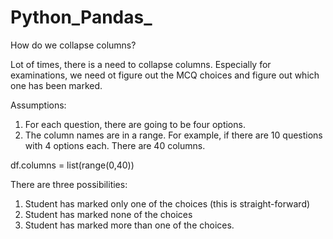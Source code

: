 # Python_Pandas_
How do we collapse columns?

Lot of times, there is a need to collapse columns. Especially for examinations,
we need ot figure out the MCQ choices and figure out which one has been marked.

Assumptions:
1) For each question, there are going to be four options.
2) The column names are in a range. For example, if there are 10 questions
with 4 options each. There are 40 columns.

df.columns = list(range(0,40))


There are three possibilities:
1) Student has marked only one of the choices (this is straight-forward)
2) Student has marked none of the choices
3) Student has marked more than one of the choices.
